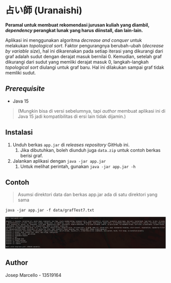 # 占い師 (Uranaishi)

**Peramal untuk membuat rekomendasi jurusan kuliah yang diambil, _dependency_
perangkat lunak yang harus diinstall, dan lain-lain.**

Aplikasi ini menggunakan algoritma _decrease and conquer_ untuk melakukan
_topological sort_. Faktor pengurangnya berubah-ubah (_decrease by variable
size_), hal ini dikarenakan pada setiap iterasi yang dikurangi dari graf adalah
sudut dengan derajat masuk bernilai 0. Kemudian, setelah graf dikurangi dari
sudut yang memliki derajat masuk 0, langkah-langkah _topological sort_ diulangi
untuk graf baru. Hal ini dilakukan sampai graf tidak memliki sudut.

## _Prerequisite_
* Java 15
> (Mungkin bisa di versi sebelumnya, tapi _author_ membuat aplikasi ini di Java
> 15 jadi kompatibilitas di ersi lain tidak dijamin.)

## Instalasi
1. Unduh berkas `app.jar` di _releases_ _repository_ GitHub ini.
    1. Jika dibutuhkan, boleh diunduh juga `data.zip` untuk contoh berkas berisi
        graf.
1. Jalankan aplikasi dengan `java -jar app.jar`
    1. Untuk melihat perintah, gunakan `java -jar app.jar -h`

## Contoh
> Asumsi direktori data dan berkas app.jar ada di satu direktori yang sama

`java -jar app.jar -f data/grafTest7.txt`

![](docs/imgs/8.png)

## Author
Josep Marcello - 13519164

